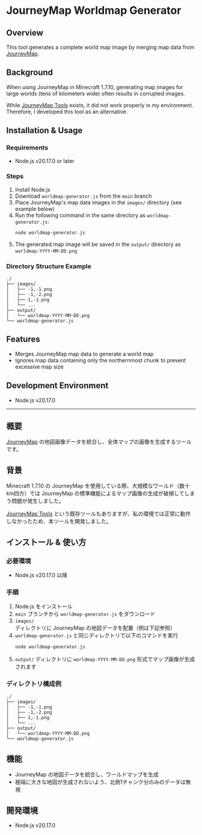# JourneyMap Worldmap Generator

## Overview
This tool generates a complete world map image by merging map data from [JourneyMap](https://www.curseforge.com/minecraft/mc-mods/journeymap).

## Background
When using JourneyMap in Minecraft 1.7.10, generating map images for large worlds (tens of kilometers wide) often results in corrupted images. 

While [JourneyMap Tools](https://github.com/TeamJM/journeymap-tools) exists, it did not work properly in my environment. Therefore, I developed this tool as an alternative.

## Installation & Usage
### Requirements
- Node.js v20.17.0 or later

### Steps
1. Install Node.js
2. Download `worldmap-generator.js` from the `main` branch
3. Place JourneyMap's map data images in the `images/` directory (see example below)
4. Run the following command in the same directory as `worldmap-generator.js`:
   ```sh
   node worldmap-generator.js
   ```
5. The generated map image will be saved in the `output/` directory as `worldmap-YYYY-MM-DD.png`

### Directory Structure Example
```
./
├── images/
│   ├── -1,-1.png
│   ├── -1,-2.png
│   ├── 1,-1.png
│   └── ...
├── output/
│   └── worldmap-YYYY-MM-DD.png
└── worldmap-generator.js
```

## Features
- Merges JourneyMap map data to generate a world map
- Ignores map data containing only the northernmost chunk to prevent excessive map size

## Development Environment
- Node.js v20.17.0

---

## 概要
[JourneyMap](https://www.curseforge.com/minecraft/mc-mods/journeymap) の地図画像データを統合し、全体マップの画像を生成するツールです。

## 背景
Minecraft 1.7.10 の JourneyMap を使用している際、大規模なワールド（数十km四方）では JourneyMap の標準機能によるマップ画像の生成が破損してしまう問題が発生しました。

[JourneyMap Tools](https://github.com/TeamJM/journeymap-tools) という既存ツールもありますが、私の環境では正常に動作しなかったため、本ツールを開発しました。

## インストール & 使い方
### 必要環境
- Node.js v20.17.0 以降

### 手順
1. Node.js をインストール
2. `main` ブランチから `worldmap-generator.js` をダウンロード
3. `images/` ディレクトリに JourneyMap の地図データを配置（例は下記参照）
4. `worldmap-generator.js` と同じディレクトリで以下のコマンドを実行
   ```sh
   node worldmap-generator.js
   ```
5. `output/` ディレクトリに `worldmap-YYYY-MM-DD.png` 形式でマップ画像が生成されます

### ディレクトリ構成例
```
./
├── images/
│   ├── -1,-1.png
│   ├── -1,-2.png
│   ├── 1,-1.png
│   └── ...
├── output/
│   └── worldmap-YYYY-MM-DD.png
└── worldmap-generator.js
```

## 機能
- JourneyMap の地図データを統合し、ワールドマップを生成
- 極端に大きな地図が生成されないよう、北側1チャンク分のみのデータは無視

## 開発環境
- Node.js v20.17.0

